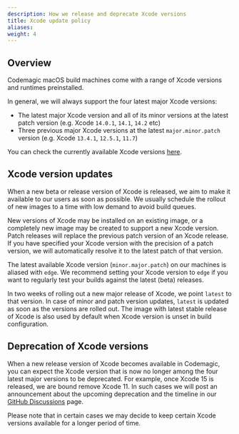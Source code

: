 ```yaml
---
description: How we release and deprecate Xcode versions
title: Xcode update policy
aliases:
weight: 4
---
```


## Overview

Codemagic macOS build machines come with a range of Xcode versions and runtimes preinstalled. 

In general, we will always support the four latest major Xcode versions:

* The latest major Xcode version and all of its minor versions at the latest patch version (e.g. Xcode `14.0.1`, `14.1`, `14.2` etc)
* Three previous major Xcode versions at the latest `major.minor.patch` version (e.g. Xcode `13.4.1`, `12.5.1`, `11.7`)

You can check the currently available Xcode versions [here](../specs/versions-macos).

## Xcode version updates

When a new beta or release version of Xcode is released, we aim to make it available to our users as soon as possible. We usually schedule the rollout of new images to a time with low demand to avoid build queues. 

New versions of Xcode may be installed on an existing image, or a completely new image may be created to support a new Xcode version. Patch releases will replace the previous patch version of an Xcode release. If you have specified your Xcode version with the precision of a patch version, we will automatically resolve it to the latest patch of that version.

The latest available Xcode version (`minor.major.patch`) on our machines is aliased with `edge`. We recommend setting your Xcode version to `edge` if you want to regularly test your builds against the latest (beta) releases. 

In two weeks of rolling out a new major release of Xcode, we point `latest` to that version. In case of minor and patch version updates, `latest` is updated as soon as the versions are rolled out. The image with latest stable release of Xcode is also used by default when Xcode version is unset in build configuration.  

## Deprecation of Xcode versions

When a new release version of Xcode becomes available in Codemagic, you can expect the Xcode version that is now no longer among the four latest major versions to be deprecated. For example, once Xcode 15 is released, we are bound remove Xcode 11. In such cases we will post an announcement about the upcoming deprecation and the timeline in our [GitHub Discussions](https://github.com/codemagic-ci-cd/codemagic-docs/discussions) page.

Please note that in certain cases we may decide to keep certain Xcode versions available for a longer period of time.
